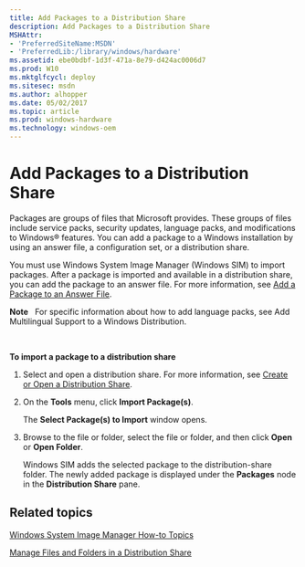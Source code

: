 ```yaml
---
title: Add Packages to a Distribution Share
description: Add Packages to a Distribution Share
MSHAttr:
- 'PreferredSiteName:MSDN'
- 'PreferredLib:/library/windows/hardware'
ms.assetid: ebe0bdbf-1d3f-471a-8e79-d424ac0006d7
ms.prod: W10
ms.mktglfcycl: deploy
ms.sitesec: msdn
ms.author: alhopper
ms.date: 05/02/2017
ms.topic: article
ms.prod: windows-hardware
ms.technology: windows-oem
---
```


# Add Packages to a Distribution Share


Packages are groups of files that Microsoft provides. These groups of files include service packs, security updates, language packs, and modifications to Windows® features. You can add a package to a Windows installation by using an answer file, a configuration set, or a distribution share.

You must use Windows System Image Manager (Windows SIM) to import packages. After a package is imported and available in a distribution share, you can add the package to an answer file. For more information, see [Add a Package to an Answer File](add-a-package-to-an-answer-file.md).

**Note**  
For specific information about how to add language packs, see Add Multilingual Support to a Windows Distribution.

 

**To import a package to a distribution share**

1.  Select and open a distribution share. For more information, see [Create or Open a Distribution Share](create-or-open-a-distribution-share.md).

2.  On the **Tools** menu, click **Import Package(s)**.

    The **Select Package(s) to Import** window opens.

3.  Browse to the file or folder, select the file or folder, and then click **Open** or **Open Folder**.

    Windows SIM adds the selected package to the distribution-share folder. The newly added package is displayed under the **Packages** node in the **Distribution Share** pane.

## Related topics


[Windows System Image Manager How-to Topics](windows-system-image-manager-how-to-topics.md)

[Manage Files and Folders in a Distribution Share](manage-files-and-folders-in-a-distribution-share.md)

 

 







